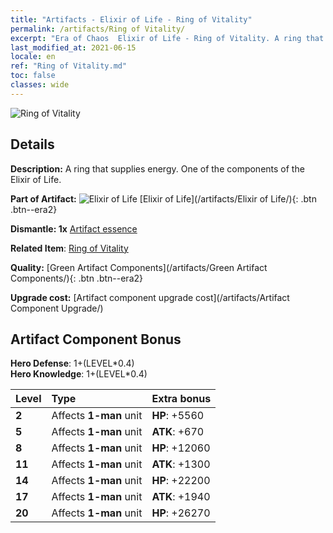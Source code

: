 ```yaml
---
title: "Artifacts - Elixir of Life - Ring of Vitality"
permalink: /artifacts/Ring of Vitality/
excerpt: "Era of Chaos  Elixir of Life - Ring of Vitality. A ring that supplies energy. One of the components of the Elixir of Life."
last_modified_at: 2021-06-15
locale: en
ref: "Ring of Vitality.md"
toc: false
classes: wide
---
```


 ![Ring of Vitality](/images/t/artifact_40111.png)



## Details

 **Description:** A ring that supplies energy. One of the components of the Elixir of Life.

 **Part of Artifact:** ![Elixir of Life](/images/t/icon_artifact_11.png) [Elixir of Life](/artifacts/Elixir of Life/){: .btn .btn--era2}

 **Dismantle: 1x** [Artifact essence](/Items/con_905/)

 **Related Item**: [Ring of Vitality](/Items/art_106/)

 **Quality:** [Green Artifact Components](/artifacts/Green Artifact Components/){: .btn .btn--era2}

 **Upgrade cost:** [Artifact component upgrade cost](/artifacts/Artifact Component Upgrade/)

## Artifact Component Bonus

  **Hero Defense**: 1+(LEVEL\*0.4)<br/>**Hero Knowledge**: 1+(LEVEL\*0.4)

  |  Level  | Type |    Extra bonus  | 
  |:--------|:-----|:----------------| 
  | **2** | Affects **1-man** unit | **HP**: +5560 | 
  | **5** | Affects **1-man** unit | **ATK**: +670 | 
  | **8** | Affects **1-man** unit | **HP**: +12060 | 
  | **11** | Affects **1-man** unit | **ATK**: +1300 | 
  | **14** | Affects **1-man** unit | **HP**: +22200 | 
  | **17** | Affects **1-man** unit | **ATK**: +1940 | 
  | **20** | Affects **1-man** unit | **HP**: +26270 | 
